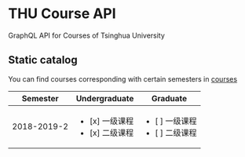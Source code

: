 # THU Course API

GraphQL API for Courses of Tsinghua University

## Static catalog

You can find courses corresponding with certain semesters in [courses](./courses)

|  Semester   |                    Undergraduate                    |                      Graduate                       |
| :---------: | :-------------------------------------------------: | :-------------------------------------------------: |
| 2018-2019-2 | <ul><li>[x] 一级课程</li><li>[x] 二级课程</li></ul> | <ul><li>[ ] 一级课程</li><li>[ ] 二级课程</li></ul> |
